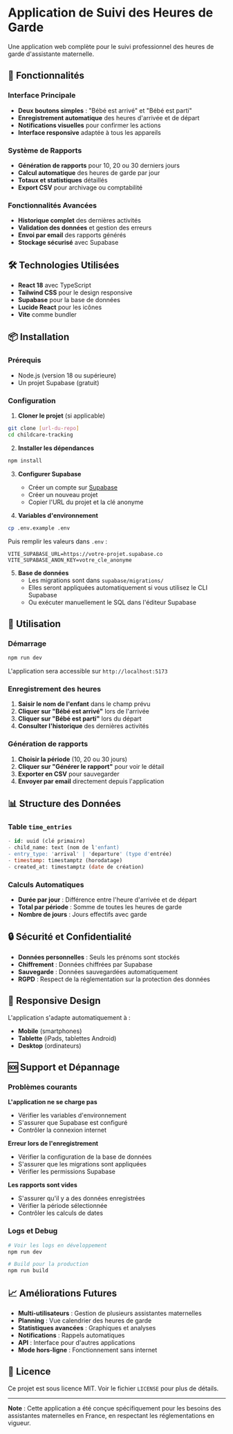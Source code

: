 # Application de Suivi des Heures de Garde

Une application web complète pour le suivi professionnel des heures de garde d'assistante maternelle.

## 🚀 Fonctionnalités

### Interface Principale
- **Deux boutons simples** : "Bébé est arrivé" et "Bébé est parti"
- **Enregistrement automatique** des heures d'arrivée et de départ
- **Notifications visuelles** pour confirmer les actions
- **Interface responsive** adaptée à tous les appareils

### Système de Rapports
- **Génération de rapports** pour 10, 20 ou 30 derniers jours
- **Calcul automatique** des heures de garde par jour
- **Totaux et statistiques** détaillés
- **Export CSV** pour archivage ou comptabilité

### Fonctionnalités Avancées
- **Historique complet** des dernières activités
- **Validation des données** et gestion des erreurs
- **Envoi par email** des rapports générés
- **Stockage sécurisé** avec Supabase

## 🛠️ Technologies Utilisées

- **React 18** avec TypeScript
- **Tailwind CSS** pour le design responsive
- **Supabase** pour la base de données
- **Lucide React** pour les icônes
- **Vite** comme bundler

## 📦 Installation

### Prérequis
- Node.js (version 18 ou supérieure)
- Un projet Supabase (gratuit)

### Configuration

1. **Cloner le projet** (si applicable)
```bash
git clone [url-du-repo]
cd childcare-tracking
```

2. **Installer les dépendances**
```bash
npm install
```

3. **Configurer Supabase**
   - Créer un compte sur [Supabase](https://supabase.com)
   - Créer un nouveau projet
   - Copier l'URL du projet et la clé anonyme

4. **Variables d'environnement**
```bash
cp .env.example .env
```
Puis remplir les valeurs dans `.env` :
```
VITE_SUPABASE_URL=https://votre-projet.supabase.co
VITE_SUPABASE_ANON_KEY=votre_cle_anonyme
```

5. **Base de données**
   - Les migrations sont dans `supabase/migrations/`
   - Elles seront appliquées automatiquement si vous utilisez le CLI Supabase
   - Ou exécuter manuellement le SQL dans l'éditeur Supabase

## 🎯 Utilisation

### Démarrage
```bash
npm run dev
```
L'application sera accessible sur `http://localhost:5173`

### Enregistrement des heures
1. **Saisir le nom de l'enfant** dans le champ prévu
2. **Cliquer sur "Bébé est arrivé"** lors de l'arrivée
3. **Cliquer sur "Bébé est parti"** lors du départ
4. **Consulter l'historique** des dernières activités

### Génération de rapports
1. **Choisir la période** (10, 20 ou 30 jours)
2. **Cliquer sur "Générer le rapport"** pour voir le détail
3. **Exporter en CSV** pour sauvegarder
4. **Envoyer par email** directement depuis l'application

## 📊 Structure des Données

### Table `time_entries`
```sql
- id: uuid (clé primaire)
- child_name: text (nom de l'enfant)
- entry_type: 'arrival' | 'departure' (type d'entrée)
- timestamp: timestamptz (horodatage)
- created_at: timestamptz (date de création)
```

### Calculs Automatiques
- **Durée par jour** : Différence entre l'heure d'arrivée et de départ
- **Total par période** : Somme de toutes les heures de garde
- **Nombre de jours** : Jours effectifs avec garde

## 🔒 Sécurité et Confidentialité

- **Données personnelles** : Seuls les prénoms sont stockés
- **Chiffrement** : Données chiffrées par Supabase
- **Sauvegarde** : Données sauvegardées automatiquement
- **RGPD** : Respect de la réglementation sur la protection des données

## 📱 Responsive Design

L'application s'adapte automatiquement à :
- **Mobile** (smartphones)
- **Tablette** (iPads, tablettes Android)
- **Desktop** (ordinateurs)

## 🆘 Support et Dépannage

### Problèmes courants

**L'application ne se charge pas**
- Vérifier les variables d'environnement
- S'assurer que Supabase est configuré
- Contrôler la connexion internet

**Erreur lors de l'enregistrement**
- Vérifier la configuration de la base de données
- S'assurer que les migrations sont appliquées
- Vérifier les permissions Supabase

**Les rapports sont vides**
- S'assurer qu'il y a des données enregistrées
- Vérifier la période sélectionnée
- Contrôler les calculs de dates

### Logs et Debug
```bash
# Voir les logs en développement
npm run dev

# Build pour la production
npm run build
```

## 📈 Améliorations Futures

- **Multi-utilisateurs** : Gestion de plusieurs assistantes maternelles
- **Planning** : Vue calendrier des heures de garde
- **Statistiques avancées** : Graphiques et analyses
- **Notifications** : Rappels automatiques
- **API** : Interface pour d'autres applications
- **Mode hors-ligne** : Fonctionnement sans internet

## 📄 Licence

Ce projet est sous licence MIT. Voir le fichier `LICENSE` pour plus de détails.

---

**Note** : Cette application a été conçue spécifiquement pour les besoins des assistantes maternelles en France, en respectant les réglementations en vigueur.